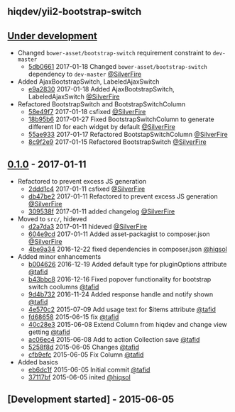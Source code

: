 ## hiqdev/yii2-bootstrap-switch

## [Under development]

- Changed `bower-asset/bootstrap-switch` requirement constraint to `dev-master`
    - [5db0661] 2017-01-18 Changed `bower-asset/bootstrap-switch` dependency to `dev-master` [@SilverFire]
- Added AjaxBootstrapSwitch, LabeledAjaxSwitch
    - [e9a2830] 2017-01-18 Added AjaxBootstrapSwitch, LabeledAjaxSwitch [@SilverFire]
- Refactored BootstrapSwitch and BootstrapSwitchColumn
    - [58e49f7] 2017-01-18 csfixed [@SilverFire]
    - [18b95b6] 2017-01-27 Fixed BootstrapSwitchColumn to generate different ID for each widget by default [@SilverFire]
    - [55ae933] 2017-01-17 Refactored BootstapSwitchColumn [@SilverFire]
    - [8c9f2e9] 2017-01-15 Refactored BootstrapSwitch [@SilverFire]

## [0.1.0] - 2017-01-11

- Refactored to prevent excess JS generation
    - [2ddd1c4] 2017-01-11 csfixed [@SilverFire]
    - [db47be2] 2017-01-11 Refactored to prevent excess JS generation [@SilverFire]
    - [309538f] 2017-01-11 added changelog [@SilverFire]
- Moved to `src/`, hideved
    - [d2a7da3] 2017-01-11 hideved [@SilverFire]
    - [604e9cd] 2017-01-11 Added asset-packagist to composer.json [@SilverFire]
    - [4be9a34] 2016-12-22 fixed dependencies in composer.json [@hiqsol]
- Added minor enhancements
    - [b004626] 2016-12-19 Added default type for pluginOptions attribute [@tafid]
    - [b43bbc8] 2016-12-16 Fixed popover functionality for bootstrap switch coolumns [@tafid]
    - [9d4b732] 2016-11-24 Added response handle and notify shown [@tafid]
    - [4e570c2] 2015-07-09 Add usage text for $items attribute [@tafid]
    - [fd68658] 2015-06-15 fix [@tafid]
    - [40c28e3] 2015-06-08 Extend Column from hiqdev and change view getting [@tafid]
    - [ac06ec4] 2015-06-08 Add to action Collection save [@tafid]
    - [5258f8d] 2015-06-05 Changes [@tafid]
    - [cfb9efc] 2015-06-05 Fix Column [@tafid]
- Added basics
    - [eb6dc1f] 2015-06-05 Initial commit [@tafid]
    - [37117bf] 2015-06-05 inited [@hiqsol]

## [Development started] - 2015-06-05

[@hiqsol]: https://github.com/hiqsol
[sol@hiqdev.com]: https://github.com/hiqsol
[@SilverFire]: https://github.com/SilverFire
[d.naumenko.a@gmail.com]: https://github.com/SilverFire
[@tafid]: https://github.com/tafid
[andreyklochok@gmail.com]: https://github.com/tafid
[@BladeRoot]: https://github.com/BladeRoot
[bladeroot@hiqdev.com]: https://github.com/BladeRoot
[d2a7da3]: https://github.com/hiqdev/yii2-bootstrap-switch/commit/d2a7da3
[604e9cd]: https://github.com/hiqdev/yii2-bootstrap-switch/commit/604e9cd
[4be9a34]: https://github.com/hiqdev/yii2-bootstrap-switch/commit/4be9a34
[b004626]: https://github.com/hiqdev/yii2-bootstrap-switch/commit/b004626
[b43bbc8]: https://github.com/hiqdev/yii2-bootstrap-switch/commit/b43bbc8
[9d4b732]: https://github.com/hiqdev/yii2-bootstrap-switch/commit/9d4b732
[4e570c2]: https://github.com/hiqdev/yii2-bootstrap-switch/commit/4e570c2
[fd68658]: https://github.com/hiqdev/yii2-bootstrap-switch/commit/fd68658
[40c28e3]: https://github.com/hiqdev/yii2-bootstrap-switch/commit/40c28e3
[ac06ec4]: https://github.com/hiqdev/yii2-bootstrap-switch/commit/ac06ec4
[5258f8d]: https://github.com/hiqdev/yii2-bootstrap-switch/commit/5258f8d
[cfb9efc]: https://github.com/hiqdev/yii2-bootstrap-switch/commit/cfb9efc
[eb6dc1f]: https://github.com/hiqdev/yii2-bootstrap-switch/commit/eb6dc1f
[37117bf]: https://github.com/hiqdev/yii2-bootstrap-switch/commit/37117bf
[Under development]: https://github.com/hiqdev/yii2-bootstrap-switch/compare/0.1.0...HEAD
[db47be2]: https://github.com/hiqdev/yii2-bootstrap-switch/commit/db47be2
[309538f]: https://github.com/hiqdev/yii2-bootstrap-switch/commit/309538f
[2ddd1c4]: https://github.com/hiqdev/yii2-bootstrap-switch/commit/2ddd1c4
[0.1.0]: https://github.com/hiqdev/yii2-bootstrap-switch/releases/tag/0.1.0
[18b95b6]: https://github.com/hiqdev/yii2-bootstrap-switch/commit/18b95b6
[58e49f7]: https://github.com/hiqdev/yii2-bootstrap-switch/commit/58e49f7
[5db0661]: https://github.com/hiqdev/yii2-bootstrap-switch/commit/5db0661
[e9a2830]: https://github.com/hiqdev/yii2-bootstrap-switch/commit/e9a2830
[55ae933]: https://github.com/hiqdev/yii2-bootstrap-switch/commit/55ae933
[8c9f2e9]: https://github.com/hiqdev/yii2-bootstrap-switch/commit/8c9f2e9
